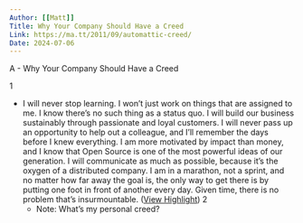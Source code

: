 ```yaml
---
Author: [[Matt]]
Title: Why Your Company Should Have a Creed
Link: https://ma.tt/2011/09/automattic-creed/
Date: 2024-07-06
---
```

A - Why Your Company Should Have a Creed

1
- I will never stop learning. I won’t just work on things that are assigned to me. I know there’s no such thing as a status quo. I will build our business sustainably through passionate and loyal customers. I will never pass up an opportunity to help out a colleague, and I’ll remember the days before I knew everything. I am more motivated by impact than money, and I know that Open Source is one of the most powerful ideas of our generation. I will communicate as much as possible, because it’s the oxygen of a distributed company. I am in a marathon, not a sprint, and no matter how far away the goal is, the only way to get there is by putting one foot in front of another every day. Given time, there is no problem that’s insurmountable. ([View Highlight](https://read.readwise.io/read/01hnvtzdx738fkvzx7ybngv08h))
2
    - Note: What’s my personal creed?
